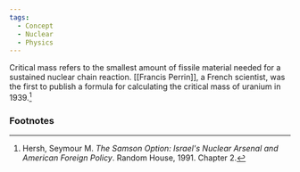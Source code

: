 ```yaml
---
tags:
  - Concept
  - Nuclear
  - Physics
---
```

Critical mass refers to the smallest amount of fissile material needed for a sustained nuclear chain reaction. [[Francis Perrin]], a French scientist, was the first to publish a formula for calculating the critical mass of uranium in 1939.[^1]

### Footnotes

[^1]: Hersh, Seymour M. *The Samson Option: Israel's Nuclear Arsenal and American Foreign Policy*. Random House, 1991. Chapter 2.
